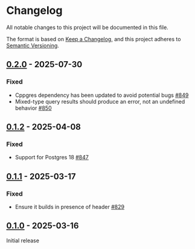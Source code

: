 # Changelog

All notable changes to this project will be documented in this file.

The format is based on [Keep a Changelog](https://keepachangelog.com/en/1.0.0/), and this project adheres
to [Semantic Versioning](https://semver.org/spec/v2.0.0.html).

## [0.2.0] - 2025-07-30

### Fixed

* Cppgres dependency has been updated to avoid potential bugs [#849](https://github.com/omnigres/omnigres/pull/849)
* Mixed-type query results should produce an error, not an undefined
  behavior [#850](https://github.com/omnigres/omnigres/pull/850)

## [0.1.2] - 2025-04-08

### Fixed

* Support for Postgres 18 [#847](https://github.com/omnigres/omnigres/pull/847)

## [0.1.1] - 2025-03-17

### Fixed

* Ensure it builds in presence of <generator> header [#829](https://github.com/omnigres/omnigres/pull/829)

## [0.1.0] - 2025-03-16

Initial release

[Unreleased]: https://github.com/omnigres/omnigres/commits/next/omni_sqlite

[0.1.0]: [https://github.com/omnigres/omnigres/pull/759]

[0.1.1]: [https://github.com/omnigres/omnigres/pull/829]

[0.1.2]: [https://github.com/omnigres/omnigres/pull/847]

[0.2.0]: [https://github.com/omnigres/omnigres/pull/848]

